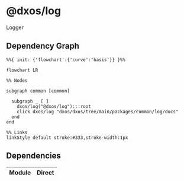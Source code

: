# @dxos/log

Logger

## Dependency Graph

```mermaid
%%{ init: {'flowchart':{'curve':'basis'}} }%%

flowchart LR

%% Nodes

subgraph common [common]

  subgraph _ [ ]
    dxos/log("@dxos/log"):::root
    click dxos/log "dxos/dxos/tree/main/packages/common/log/docs"
  end
end

%% Links
linkStyle default stroke:#333,stroke-width:1px
```

## Dependencies

| Module | Direct |
|---|---|
